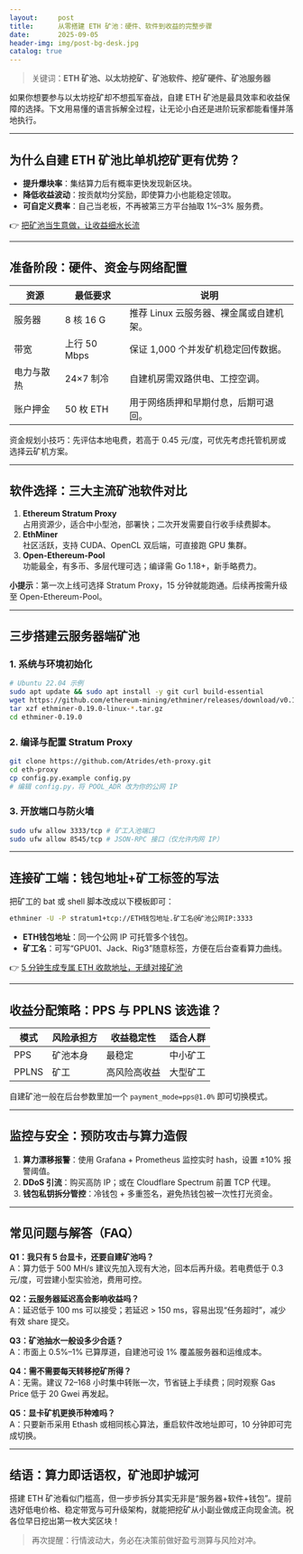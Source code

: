 ```yaml
---
layout:     post
title:      从零搭建 ETH 矿池：硬件、软件到收益的完整步骤
date:       2025-09-05
header-img: img/post-bg-desk.jpg
catalog: true
---
```


> 关键词：**ETH 矿池、以太坊挖矿、矿池软件、挖矿硬件、矿池服务器**

如果你想要参与以太坊挖矿却不想孤军奋战，自建 ETH 矿池是最具效率和收益保障的选择。下文用易懂的语言拆解全过程，让无论小白还是进阶玩家都能看懂并落地执行。

---

## 为什么自建 ETH 矿池比单机挖矿更有优势？

- **提升爆块率**：集结算力后有概率更快发现新区块。  
- **降低收益波动**：按贡献均分奖励，即使算力小也能稳定领取。  
- **可自定义费率**：自己当老板，不再被第三方平台抽取 1%–3% 服务费。  

👉 [把矿池当生意做，让收益细水长流](https://okxdog.com/)

---

## 准备阶段：硬件、资金与网络配置

| 资源            | 最低要求        | 说明                        |
|-----------------|-----------------|-----------------------------|
| 服务器          | 8 核 16 G      | 推荐 Linux 云服务器、裸金属或自建机架。 |
| 带宽            | 上行 50 Mbps    | 保证 1,000 个并发矿机稳定回传数据。 |
| 电力与散热      | 24×7 制冷        | 自建机房需双路供电、工控空调。 |
| 账户押金        | 50 枚 ETH        | 用于网络质押和早期付息，后期可退回。 |

资金规划小技巧：先评估本地电费，若高于 0.45 元/度，可优先考虑托管机房或选择云矿机方案。

---

## 软件选择：三大主流矿池软件对比

1. **Ethereum Stratum Proxy**  
   占用资源少，适合中小型池，部署快；二次开发需要自行收手续费脚本。  
2. **EthMiner**  
   社区活跃，支持 CUDA、OpenCL 双后端，可直接跑 GPU 集群。  
3. **Open-Ethereum-Pool**  
   功能最全，有多币、多层代理可选；编译需 Go 1.18+，新手略费力。

**小提示**：第一次上线可选择 Stratum Proxy，15 分钟就能跑通。后续再按需升级至 Open-Ethereum-Pool。

---

## 三步搭建云服务器端矿池

### 1. 系统与环境初始化

```bash
# Ubuntu 22.04 示例
sudo apt update && sudo apt install -y git curl build-essential
wget https://github.com/ethereum-mining/ethminer/releases/download/v0.19.0/ethminer-0.19.0-linux-x86_64.tar.gz
tar xzf ethminer-0.19.0-linux-*.tar.gz
cd ethminer-0.19.0
```

### 2. 编译与配置 Stratum Proxy

```bash
git clone https://github.com/Atrides/eth-proxy.git
cd eth-proxy
cp config.py.example config.py
# 编辑 config.py，将 POOL_ADR 改为你的公网 IP
```

### 3. 开放端口与防火墙

```bash
sudo ufw allow 3333/tcp # 矿工入池端口
sudo ufw allow 8545/tcp # JSON-RPC 接口（仅允许内网 IP）
```

---

## 连接矿工端：钱包地址+矿工标签的写法

把矿工的 bat 或 shell 脚本改成以下模板即可：

```bash
ethminer -U -P stratum1+tcp://ETH钱包地址.矿工名@矿池公网IP:3333
```

- **ETH钱包地址**：同一个公网 IP 可托管多个钱包。  
- **矿工名**：可写“GPU01、Jack、Rig3”随意标签，方便在后台查看算力曲线。  

👉 [5 分钟生成专属 ETH 收款地址，无缝对接矿池](https://okxdog.com/)

---

## 收益分配策略：PPS 与 PPLNS 该选谁？

| 模式   | 风险承担方 | 收益稳定性 | 适合人群 |
|--------|-------------|------------|----------|
| PPS    | 矿池本身    | 最稳定      | 中小矿工 |
| PPLNS  | 矿工        | 高风险高收益 | 大型矿工 |

自建矿池一般在后台参数里加一个 `payment_mode=pps@1.0%` 即可切换模式。

---

## 监控与安全：预防攻击与算力造假

1. **算力漂移报警**：使用 Grafana + Prometheus 监控实时 hash，设置 ±10% 报警阈值。  
2. **DDoS 引流**：购买高防 IP；或在 Cloudflare Spectrum 前置 TCP 代理。  
3. **钱包私钥拆分管控**：冷钱包 + 多重签名，避免热钱包被一次性打光资金。

---

## 常见问题与解答（FAQ）

**Q1：我只有 5 台显卡，还要自建矿池吗？**  
A：算力低于 500 MH/s 建议先加入现有大池，回本后再升级。若电费低于 0.3 元/度，可尝建小型实验池，费用可控。

**Q2：云服务器延迟高会影响收益吗？**  
A：延迟低于 100 ms 可以接受；若延迟 > 150 ms，容易出现“任务超时”，减少有效 share 提交。

**Q3：矿池抽水一般设多少合适？**  
A：市面上 0.5%–1% 已算厚道，自建池可设 1% 覆盖服务器和运维成本。

**Q4：需不需要每天转移挖矿所得？**  
A：无需。建议 72–168 小时集中转账一次，节省链上手续费；同时观察 Gas Price 低于 20 Gwei 再发起。

**Q5：显卡矿机更换币种难吗？**  
A：只要新币采用 Ethash 或相同核心算法，重启软件改地址即可，10 分钟即可完成切换。

---

## 结语：算力即话语权，矿池即护城河

搭建 ETH 矿池看似门槛高，但一步步拆分其实无非是“服务器+软件+钱包”。提前选好低电价格、稳定带宽与可升级架构，就能把挖矿从小副业做成正向现金流。祝各位早日挖出第一枚大奖区块！

> 再次提醒：行情波动大，务必在决策前做好盈亏测算与风险对冲。